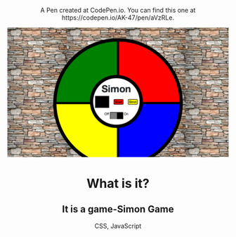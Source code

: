 <p align="center">A Pen created at CodePen.io. You can find this one at https://codepen.io/AK-47/pen/aVzRLe.</p>

<img src="https://github.com/YKalashnikov/simon-game/blob/gh-pages/1312321.aVzRLe.34b382bb-eb00-4445-bc6d-41f94234a514.png"/>
<h1 align="center">What is it?</h1>
<h2 align="center">It is a game-Simon Game</h2>
<p align="center" color="red">CSS, JavaScript</p>

 
